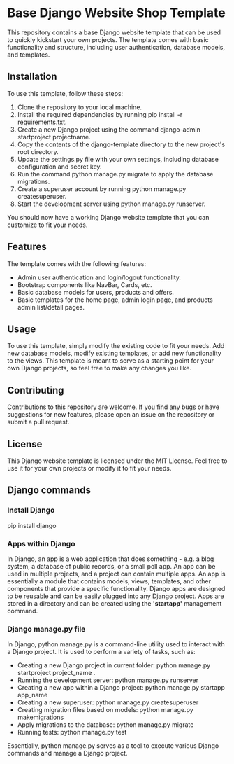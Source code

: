 # Base Django Website Shop Template
This repository contains a base Django website template that can be used to quickly kickstart your own projects. The template comes with basic functionality and structure, including user authentication, database models, and templates.

## Installation
To use this template, follow these steps:

1. Clone the repository to your local machine.
2. Install the required dependencies by running pip install -r requirements.txt.
3. Create a new Django project using the command django-admin startproject projectname.
4. Copy the contents of the django-template directory to the new project's root directory.
5. Update the settings.py file with your own settings, including database configuration and secret key.
6. Run the command python manage.py migrate to apply the database migrations.
7. Create a superuser account by running python manage.py createsuperuser.
8. Start the development server using python manage.py runserver.

You should now have a working Django website template that you can customize to fit your needs.

## Features
The template comes with the following features:

* Admin user authentication and login/logout functionality.
* Bootstrap components like NavBar, Cards, etc. 
* Basic database models for users, products and offers.
* Basic templates for the home page, admin login page, and products admin list/detail pages.

## Usage
To use this template, simply modify the existing code to fit your needs. Add new database models, modify existing templates, or add new functionality to the views. This template is meant to serve as a starting point for your own Django projects, so feel free to make any changes you like.

## Contributing
Contributions to this repository are welcome. If you find any bugs or have suggestions for new features, please open an issue on the repository or submit a pull request.

## License
This Django website template is licensed under the MIT License. Feel free to use it for your own projects or modify it to fit your needs.


## Django commands

### Install Django
pip install django

### Apps within Django 
In Django, an app is a web application that does something - e.g. a blog system, a database of public records, or a small poll app. An app can be used in multiple projects, and a project can contain multiple apps. An app is essentially a module that contains models, views, templates, and other components that provide a specific functionality. Django apps are designed to be reusable and can be easily plugged into any Django project. Apps are stored in a directory and can be created using the **'startapp'** management command.

### Django manage.py file
In Django, python manage.py is a command-line utility used to interact with a Django project. It is used to perform a variety of tasks, such as:

* Creating a new Django project in current folder: python manage.py startproject project_name .
* Running the development server: python manage.py runserver
* Creating a new app within a Django project: python manage.py startapp app_name
* Creating a new superuser: python manage.py createsuperuser
* Creating migration files based on models: python manage.py makemigrations
* Apply migrations to the database: python manage.py migrate
* Running tests: python manage.py test

Essentially, python manage.py serves as a tool to execute various Django commands and manage a Django project.
